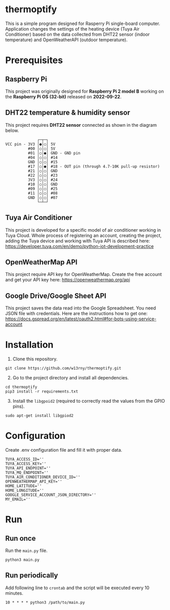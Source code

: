 # thermoptify

This is a simple program designed for Rasperry Pi single-board computer.
Application changes the settings of the heating device (Tuya Air Conditioner) based on the data collected from DHT22 sensor (indoor temperature) and OpenWeatherAPI (outdoor temperature).

# Prerequisites

## Raspberry Pi

This project was originally designed for **Raspberry Pi 2 model B** working on the **Raspberry Pi OS (32-bit)** released on **2022-09-22**.

## DHT22 temperature & humidity sensor

This project requires **DHT22 sensor** connected as shown in the diagram below.

```
              ┌─┬─┐
VCC pin - 3V3 │●│○│ 5V
          #00 │○│○│ 5V
          #01 │○│●│ GND - GND pin
          #04 │○│○│ #14
          GND │○│○│ #15
          #17 │○│●│ #18 - OUT pin (through 4.7-10K pull-up resistor)
          #21 │○│○│ GND
          #22 │○│○│ #23
          3V3 │○│○│ #24
          #10 │○│○│ GND
          #09 │○│○│ #25
          #11 │○│○│ #08
          GND │○│○│ #07
              └─┴─┘
```

## Tuya Air Conditioner

This project is developed for a specific model of air conditioner working in Tuya Cloud.
Whole process of registering an account, creating the project, adding the Tuya device and working with Tuya API is described here: https://developer.tuya.com/en/demo/python-iot-development-practice

## OpenWeatherMap API

This project require API key for OpenWeatherMap. Create the free account and get your API key here:
https://openweathermap.org/api

## Google Drive/Google Sheet API

This project saves the data read into the Google Spreadsheet. You need JSON file with credentials. Here are the instructions how to get one:
https://docs.gspread.org/en/latest/oauth2.html#for-bots-using-service-account

# Installation

1. Clone this repository.

```
git clone https://github.com/w13rny/thermoptify.git
```

2. Go to the project directory and install all dependencies.

```
cd thermoptify
pip3 install -r requirements.txt
```

3. Install the `libgpoid2` (required to correctly read the values from the GPIO pins).

```
sudo apt-get install libgpiod2
```

# Configuration

Create .env configuration file and fill it with proper data.

```
TUYA_ACCESS_ID=''
TUYA_ACCESS_KEY=''
TUYA_API_ENDPOINT=''
TUYA_MQ_ENDPOINT=''
TUYA_AIR_CONDITIONER_DEVICE_ID=''
OPENWEATHERMAP_API_KEY=''
HOME_LATITUDE=''
HOME_LONGITUDE=''
GOOGLE_SERVICE_ACCOUNT_JSON_DIRECTORY=''
MY_EMAIL=''
```

# Run

## Run once

Run the `main.py` file.

```
python3 main.py
```

## Run periodically

Add following line to `crontab` and the script will be executed every 10 minutes.

```
10 * * * * python3 /path/to/main.py
```